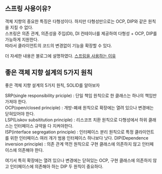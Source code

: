 ## 스프링 사용이유?

객체 지향의 중요한 특징은 다형성이다. 하지만 다형성만으로는 OCP, DIP와 같은 원칙을 지킬 수 없다.   
스프링은 의존 관계, 의존성을 주입(DI), DI 컨테이너를 제공하여 다형성 + OCP, DIP를 가능하게 지원한다.   
따라서 클라이언트의 코드의 변경없이 기능을 확장할 수 있다.

더 자세한 내용은 블로그에 설명하였다.
[스프링을 사용하는 이유](https://320hwany.tistory.com/42)

## 좋은 객체 지향 설계의 5가지 원칙  

좋은 객체 지향 설계의 5가지 원칙, SOLID를 알아보자    

SRP(single responsibility priciple) : 단일 책임 원칙으로 한 클래스는 하나의 책임만 가져야 한다.  
OCP(open/closed principle) : 개방-폐쇄 원칙으로 확장에는 열려 있으나 변경에는 닫혀있어야 한다.    
LSP(Liskov subsititution principle) : 리스코프 치환 원칙으로 다형성에서 하위 클래스는 인터페이스 규약을 다 지켜야한다.   
ISP(interface segregation principle) : 인터페이스 분리 원칙으로 특정 클라이언트를 위한 인터페이스 여러 개가 범용 인터페이스 하나보다 낫다.
DIP(Dependence inversion principle) : 의존 관계 역전 원칙으로 구현 클래스에 의존하지 않고 인터페이스에 의존해야 한다.

여기서 특히 확장에는 열려 있으나 변경에는 닫혀있는 OCP, 구현 클래스에 의존하지 않고 인터페이스에 의존해아 하는 DIP 두 원칙이 중요하다.
